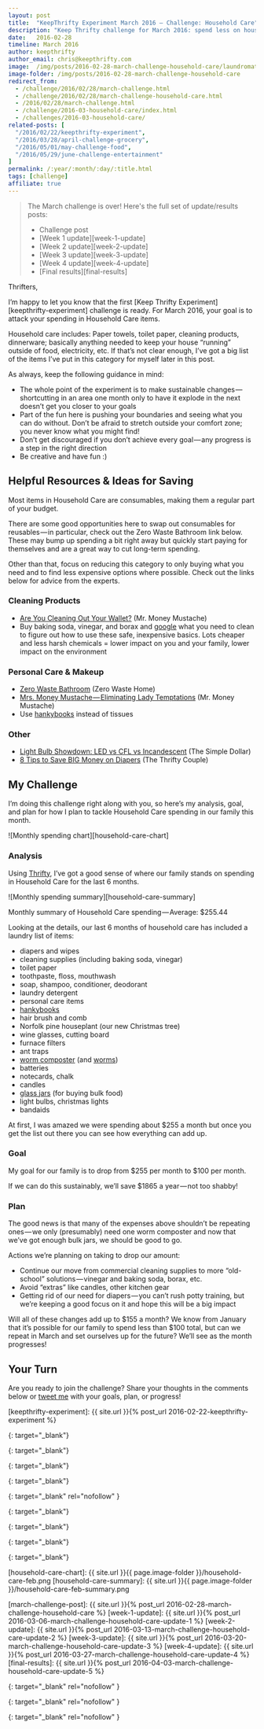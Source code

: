 ```yaml
---
layout: post
title:  "KeepThrifty Experiment March 2016 — Challenge: Household Care"
description: "Keep Thrifty challenge for March 2016: spend less on household items"
date:   2016-02-28
timeline: March 2016
author: keepthrifty
author_email: chris@keepthrifty.com
image:  /img/posts/2016-02-28-march-challenge-household-care/laundromat-jump.jpg
image-folder: /img/posts/2016-02-28-march-challenge-household-care
redirect_from:
  - /challenge/2016/02/28/march-challenge.html
  - /challenge/2016/02/28/march-challenge-household-care.html
  - /2016/02/28/march-challenge.html
  - /challenge/2016-03-household-care/index.html
  - /challenges/2016-03-household-care/
related-posts: [
  "/2016/02/22/keepthrifty-experiment",
  "/2016/03/28/april-challenge-grocery",
  "/2016/05/01/may-challenge-food",
  "/2016/05/29/june-challenge-entertainment"
]
permalink: /:year/:month/:day/:title.html
tags: [challenge]
affiliate: true
---
```


> The March challenge is over! Here's the full set of update/results posts:
>
>   - Challenge post
>   - [Week 1 update][week-1-update]
>   - [Week 2 update][week-2-update]
>   - [Week 3 update][week-3-update]
>   - [Week 4 update][week-4-update]
>   - [Final results][final-results]


Thrifters,

I’m happy to let you know that the first [Keep Thrifty Experiment][keepthrifty-experiment] challenge is ready. For March 2016, your goal is to attack your spending in Household Care items.

Household care includes: Paper towels, toilet paper, cleaning products, dinnerware; basically anything needed to keep your house “running” outside of food, electricity, etc. If that’s not clear enough, I’ve got a big list of the items I’ve put in this category for myself later in this post.

As always, keep the following guidance in mind:

* The whole point of the experiment is to make sustainable changes — shortcutting in an area one month only to have it explode in the next doesn’t get you closer to your goals
* Part of the fun here is pushing your boundaries and seeing what you can do without. Don’t be afraid to stretch outside your comfort zone; you never know what you might find!
* Don’t get discouraged if you don’t achieve every goal — any progress is a step in the right direction
* Be creative and have fun :)

## Helpful Resources & Ideas for Saving #

Most items in Household Care are consumables, making them a regular part of your budget.

There are some good opportunities here to swap out consumables for reusables — in particular, check out the Zero Waste Bathroom link below. These may bump up spending a bit right away but quickly start paying for themselves and are a great way to cut long-term spending.

Other than that, focus on reducing this category to only buying what you need and to find less expensive options where possible. Check out the links below for advice from the experts.

### Cleaning Products ##

* [Are You Cleaning Out Your Wallet?][cleaning-out-wallet] (Mr. Money Mustache)
* Buy baking soda, vinegar, and borax and [google][google-baking-soda-vinegar] what you need to clean to figure out how to use these safe, inexpensive basics. Lots cheaper and less harsh chemicals = lower impact on you and your family, lower impact on the environment

### Personal Care & Makeup ##

* [Zero Waste Bathroom][zero-waste-bathroom] (Zero Waste Home)
* [Mrs. Money Mustache — Eliminating Lady Temptations][mrs-money-mustache-lady] (Mr. Money Mustache)
* Use [hankybooks][hankybooks] instead of tissues

### Other ##
* [Light Bulb Showdown: LED vs CFL vs Incandescent][light-bulb-showdown] (The Simple Dollar)
* [8 Tips to Save BIG Money on Diapers][save-big-on-diapers] (The Thrifty Couple)

## My Challenge #

I’m doing this challenge right along with you, so here’s my analysis, goal, and plan for how I plan to tackle Household Care spending in our family this month.

![Monthly spending chart][household-care-chart]

### Analysis ##

Using [Thrifty][thrifty], I’ve got a good sense of where our family stands on spending in Household Care for the last 6 months.

![Monthly spending summary][household-care-summary]

<div class="image-caption">Monthly summary of Household Care spending — Average: $255.44</div>

Looking at the details, our last 6 months of household care has included a laundry list of items:

* diapers and wipes
* cleaning supplies (including baking soda, vinegar)
* toilet paper
* toothpaste, floss, mouthwash
* soap, shampoo, conditioner, deodorant
* laundry detergent
* personal care items
* [hankybooks][hankybooks]
* hair brush and comb
* Norfolk pine houseplant (our new Christmas tree)
* wine glasses, cutting board
* furnace filters
* ant traps
* [worm composter][worm-composter] (and [worms][worms])
* batteries
* notecards, chalk
* candles
* [glass jars][two-L-jars] (for buying bulk food)
* light bulbs, christmas lights
* bandaids

At first, I was amazed we were spending about $255 a month but once you get the list out there you can see how everything can add up.

### Goal ##

My goal for our family is to drop from $255 per month to $100 per month.

If we can do this sustainably, we’ll save $1865 a year — not too shabby!

### Plan ##

The good news is that many of the expenses above shouldn’t be repeating ones — we only (presumably) need one worm composter and now that we’ve got enough bulk jars, we should be good to go.

Actions we’re planning on taking to drop our amount:

* Continue our move from commercial cleaning supplies to more “old-school” solutions — vinegar and baking soda, borax, etc.
* Avoid “extras” like candles, other kitchen gear
* Getting rid of our need for diapers — you can’t rush potty training, but we’re keeping a good focus on it and hope this will be a big impact

Will all of these changes add up to $155 a month? We know from January that it’s possible for our family to spend less than $100 total, but can we repeat in March and set ourselves up for the future? We’ll see as the month progresses!

## Your Turn #

Are you ready to join the challenge? Share your thoughts in the comments below or [tweet me][tweet-link] with your goals, plan, or progress!

[keepthrifty-experiment]: {{ site.url }}{% post_url 2016-02-22-keepthrifty-experiment %}

[cleaning-out-wallet]: http://www.mrmoneymustache.com/2013/12/30/are-you-cleaning-out-your-own-wallet/
{: target="_blank"}

[google-baking-soda-vinegar]: https://www.google.com/webhp?sourceid=chrome-instant&ion=1&espv=2&ie=UTF-8#q=cleaning%20with%20baking%20soda%20and%20vinegar
{: target="_blank"}

[zero-waste-bathroom]: http://www.zerowastehome.com/2010/01/zero-waste-bathroom.html
{: target="_blank"}

[mrs-money-mustache-lady]: http://www.mrmoneymustache.com/2011/06/05/mrs-money-mustache-eliminating-lady-temptations/
{: target="_blank"}

[hankybooks]: http://amzn.to/25aQ3Um
{: target="_blank" rel="nofollow" }

[light-bulb-showdown]: http://www.thesimpledollar.com/the-light-bulb-showdown-leds-vs-cfls-vs-incandescent-bulbs-whats-the-best-deal-now-and-in-the-future/
{: target="_blank"}

[save-big-on-diapers]: http://thethriftycouple.com/2014/01/13/8-tips-to-save-big-money-on-diapers/
{: target="_blank"}

[thrifty]: http://tools.keepthrifty.com/
{: target="_blank"}

[tweet-link]: http://twitter.com/home/?status=@keepthrifty%20I%27m%20going%20to%20keep%20thrifty%20this%20month%20with%20the%20Keep%20Thrifty%20Experiment!
{: target="_blank"}

[household-care-chart]: {{ site.url }}{{ page.image-folder }}/household-care-feb.png
[household-care-summary]: {{ site.url }}{{ page.image-folder }}/household-care-feb-summary.png

[march-challenge-post]: {{ site.url }}{% post_url 2016-02-28-march-challenge-household-care %}
[week-1-update]: {{ site.url }}{% post_url 2016-03-06-march-challenge-household-care-update-1 %}
[week-2-update]: {{ site.url }}{% post_url 2016-03-13-march-challenge-household-care-update-2 %}
[week-3-update]: {{ site.url }}{% post_url 2016-03-20-march-challenge-household-care-update-3 %}
[week-4-update]: {{ site.url }}{% post_url 2016-03-27-march-challenge-household-care-update-4 %}
[final-results]: {{ site.url }}{% post_url 2016-04-03-march-challenge-household-care-update-5 %}

[worm-composter]: http://amzn.to/1Xi5ja1
{: target="_blank" rel="nofollow" }

[worms]: http://amzn.to/1X2LFAD
{: target="_blank" rel="nofollow" }

[two-L-jars]: http://amzn.to/1UXuUaO
{: target="_blank" rel="nofollow" }
